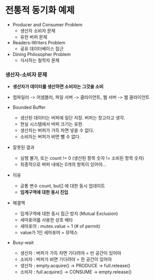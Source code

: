 # 전통적 동기화 예제

- Producer and Consumer Problem
   - 생산자 소비자 문제
   - 유한 버퍼 문제
- Readers-Writers Problem
  - 공유 데이터베이스 접근
- Dining Philosopher Problem
  - 식사하는 철학자 문제
  
  
### 생산자-소비자 문제
- **생산자가 데이터를 생산하면 소비자는 그것을 소비**
- 컴파일러 -> 어셈블러, 파일 서버 -> 클라이언트, 웹 서버 -> 웹 클라이언트
- Bounded Buffer
  - 생산된 데이터는 버퍼에 일단 저장. 버퍼는 창고라고 생각.
  - 현실 시스템에서 버퍼 크기는 유한.
  - 생산자는 버퍼가 가득 차면 넣을 수 없다.
  - 소비자는 버퍼가 비면 뺄 수 없다.
  
  
  
- 잘못된 결과
  - 실행 불가, 또는 count != 0 (생산된 항목 숫자 != 소비된 항목 숫자)
  - 최종적으로 버퍼 내에는 0개의 항목이 있어야...
  
- 이유
   - 공통 변수 count, but[] 에 대한 동시 업데이트
   - **임계구역에 대한 동시 진입**
   
- 해결책
   - 임계구역에 대한 동시 접근 방지 (Mutual Exclusion)
   - 세마포어를 사용한 상호 배타
   - 세마포어 : mutex.value = 1 (# of permit)
   - value가 1인 세마포어 = 뮤텍스

- Busy-wait
   - 생산자 : 버퍼가 가득 차면 기다려야 = 빈 공간이 있어야
   - 소비자 : 버퍼가 비면 기다려야 = 찬 공간이 있어야
   - 생산자 : empty.acquire() -> PRODUCE -> full.release()
   - 소비자 : full.acquire() -> CONSUME -> empty.release()
